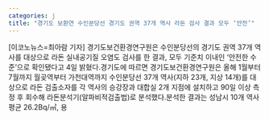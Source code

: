 ```yaml
---
categories: j
title: "경기도 보환연 수인분당선 경기도 권역 37개 역사 라돈 검사 결과 모두 ‘안전’"
---
```

[이코노뉴스=최아람 기자] 경기도보건환경연구원은 수인분당선의 경기도 권역 37개 역사를 대상으로 라돈 실내공기질 오염도 검사를 한 결과, 모두 기준치 이내인 ‘안전한 수준’으로 확인됐다고 4일 밝혔다.경기도에 따르면 경기도보건환경연구원은 올해 1월부터 7월까지 월곶역부터 가천대역까지 수인분당선 37개 역사(지하 23개, 지상 14개)를 대상으로 라돈 검출소자를 각 역사의 승강장과 대합실 2개 지점에 설치하고 90일 이상 측정 후 회수해 라돈분석기(알파비적검출법)로 분석했다.분석한 결과는 성남시 10개 역사 평균 26.2Bq/㎥, 용